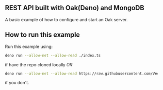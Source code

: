 ## REST API built with Oak(Deno) and MongoDB

A basic example of how to configure and start an Oak server.

## How to run this example

Run this example using:

```bash
deno run --allow-net --allow-read ./index.ts
```

if have the repo cloned locally _OR_

```bash
deno run --allow-net --allow-read https://raw.githubusercontent.com/Vectormike/opine/index.ts
```

if you don't.
